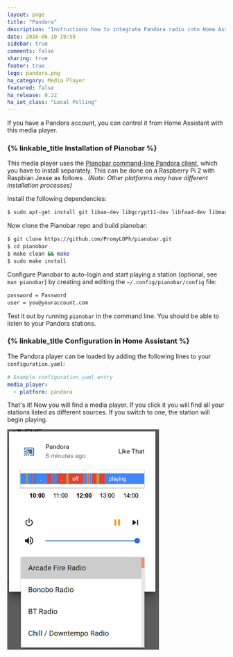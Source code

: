 ```yaml
---
layout: page
title: "Pandora"
description: "Instructions how to integrate Pandora radio into Home Assistant."
date: 2016-06-10 19:59
sidebar: true
comments: false
sharing: true
footer: true
logo: pandora.png
ha_category: Media Player
featured: false
ha_release: 0.22
ha_iot_class: "Local Polling"
---
```


If you have a Pandora account, you can control it from Home Assistant with this media player. 


### {% linkable_title Installation of Pianobar %}

This media player uses the [Pianobar command-line Pandora client](https://github.com/PromyLOPh/pianobar), which you have to install separately. This can be done on a Raspberry Pi 2 with Raspbian Jesse as follows . _(Note: Other platforms may have different installation processes)_

Install the following dependencies:

```bash
$ sudo apt-get install git libao-dev libgcrypt11-dev libfaad-dev libmad0-dev libjson0-dev make pkg-config libav-tools libavcodec-extra libavcodec-dev libcurl4-openssl-dev  libavfilter-dev libavformat-dev
```

Now clone the Pianobar repo and build pianobar:

```bash
$ git clone https://github.com/PromyLOPh/pianobar.git
$ cd pianobar
$ make clean && make
$ sudo make install
```

Configure Pianobar to auto-login and start playing a station (optional, see `man pianobar`) by creating and editing the `~/.config/pianobar/config` file:

```bash
password = Password
user = you@youraccount.com
```

Test it out by running `pianobar` in the command line. You should be able to listen to your Pandora stations.

### {% linkable_title Configuration in Home Assistant %}

The Pandora player can be loaded by adding the following lines to your `configuration.yaml`:

```yaml
# Example configuration.yaml entry
media_player:
  - platform: pandora
```

That's it! Now you will find a media player. If you click it you will find all your stations listed as different sources. If you switch to one, the station will begin playing. 

<p class='img'>
<img src='/images/screenshots/pandora_player.png' />
</p>

